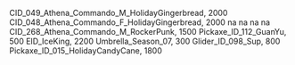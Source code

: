 CID_049_Athena_Commando_M_HolidayGingerbread, 2000
CID_048_Athena_Commando_F_HolidayGingerbread, 2000
na
na
na
na
CID_268_Athena_Commando_M_RockerPunk, 1500
Pickaxe_ID_112_GuanYu, 500
EID_IceKing, 2200
Umbrella_Season_07, 300
Glider_ID_098_Sup, 800
Pickaxe_ID_015_HolidayCandyCane, 1800
